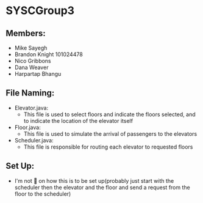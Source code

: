 # SYSCGroup3
## Members: 
- Mike Sayegh
- Brandon Knight 101024478
- Nico Gribbons
- Dana Weaver
- Harpartap Bhangu

## File Naming:
- Elevator.java:
  - This file is used to select floors and indicate the floors selected, and to indicate the location of the elevator itself
- Floor.java:
  - This file is used to simulate the arrival of passengers to the elevators
- Scheduler.java:
  - This file is responsible for routing each elevator to requested floors

## Set Up:
- I'm not 💯 on how this is to be set up(probably just start with the scheduler then the elevator and the floor and send a request from the floor to the scheduler)
